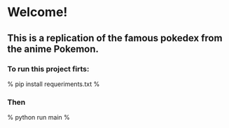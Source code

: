 # Welcome! #
## This is a replication of the famous pokedex from the anime Pokemon. ##
### To run this project firts: ###
%
pip install requeriments.txt
%
### Then ### 
%
python run main
%
